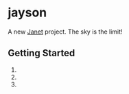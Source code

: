 # jayson

A new [Janet](janet-lang/janet) project. The sky is the limit!

## Getting Started 

1. <!-- TODO: Give some helpful usage steps -->

2. 

3. 